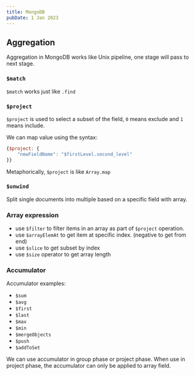```yaml
---
title: MongoDB
pubDate: 1 Jan 2023
---
```


## Aggregation

Aggregation in MongoDB works like Unix pipeline, one stage will pass to next stage.

### `$match`

`$match` works just like `.find`

### `$project`

`$project` is used to select a subset of the field, `0` means exclude and `1` means include.

We can map value using the syntax:

```js
{$project: {
    "newFieldName": "$firstLevel.second_level"
}}
```

Metaphorically, `$project` is like `Array.map`

### `$unwind`

Split single documents into multiple based on a specific field with array.

### Array expression

- use `$filter` to filter items in an array as part of `$project` operation.
- use `$arrayElemAt` to get item at specific index. (negative to get from end)
- use `$slice` to get subset by index
- use `$size` operator to get array length

### Accumulator

Accumulator examples:

- `$sum`
- `$avg`
- `$first`
- `$last`
- `$max`
- `$min`
- `$mergeObjects`
- `$push`
- `$addToSet`

We can use accumulator in group phase or project phase. When use in project phase, the accumulator can only be applied to array field.
